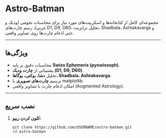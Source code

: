 # Astro-Batman

مجموعه‌ای کامل از کتابخانه‌ها و اسکریپت‌های مورد نیاز برای محاسبات نجومی (ودیک و غربی)، رسم چارت‌های D1, D9, D60، تحلیل ترانزیت، Shadbala، Ashtakavarga و حتی ادغام چارت‌ها روی تصاویر واقعی.

---

## **ویژگی‌ها**
- محاسبات دقیق بر پایه **Swiss Ephemeris (pyswisseph)**.
- پشتیبانی از **چارت ودیک (D1, D9, D60)**.
- تحلیل **دشا، بوکتی، یوگاها، Shadbala، Ashtakavarga**.
- ترسیم **چارت‌های تصویری** با matplotlib.
- امکان ادغام چارت با تصاویر واقعی (Augmented Astrology).

---

## **نصب سریع**
1. **کلون کردن ریپو:**
   ```bash
   git clone https://github.com/USERNAME/astro-batman.git
   cd astro-batman
